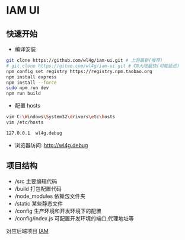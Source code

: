 # IAM UI

## 快速开始

- 编译安装

```bash
git clone https://github.com/wl4g/iam-ui.git # 上游最新(推荐)
# git clone https://gitee.com/wl4g/iam-ui.git # CN大陆最快(可能延迟)
npm config set registry https://registry.npm.taobao.org
npm install express
npm install --force
sudo npm run dev
npm run build
```

- 配置 hosts

```bash
vim C:\Windows\System32\drivers\etc\hosts
vim /etc/hosts
```

```bash
127.0.0.1  wl4g.debug
```

- 浏览器访问: http://wl4g.debug

## 项目结构

- /src 主要编辑代码
- /build 打包配置代码
- /node_modules 依赖包文件夹
- /static 某些静态文件
- /config 生产环境和开发环境下的配置
- /config/index.js 可配置开发环境的端口,代理地址等

对应后端项目 [IAM](../../../iam)
